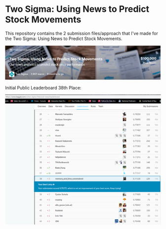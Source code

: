 # Two Sigma: Using News to Predict Stock Movements

This repository contains the 2 submission files/approach that I've made for the Two Sigma: Using News to Predict Stock Movements.

![alt text](https://github.com/LeafaRMclb/kaggle_twosigma_news/blob/master/comp_header.PNG)

Initial Public Leaderboard 38th Place:

![alt text](https://github.com/LeafaRMclb/kaggle_twosigma_news/blob/master/Two_Sigma_initial_LB.PNG)
